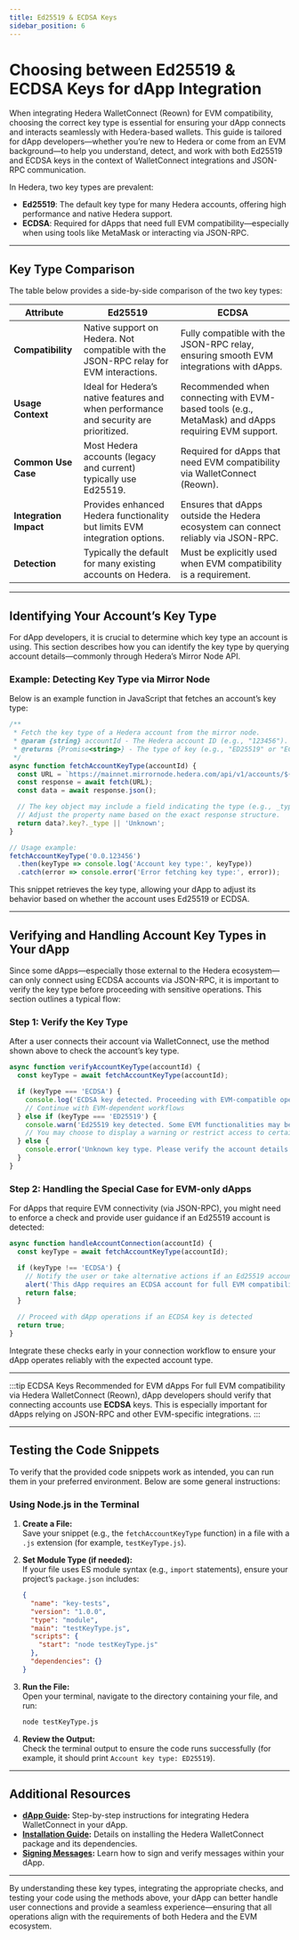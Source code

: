 ```yaml
---
title: Ed25519 & ECDSA Keys
sidebar_position: 6
---
```


# Choosing between Ed25519 & ECDSA Keys for dApp Integration

When integrating Hedera WalletConnect (Reown) for EVM compatibility, choosing the correct key type is essential for ensuring your dApp connects and interacts seamlessly with Hedera-based wallets. This guide is tailored for dApp developers—whether you’re new to Hedera or come from an EVM background—to help you understand, detect, and work with both Ed25519 and ECDSA keys in the context of WalletConnect integrations and JSON-RPC communication.

In Hedera, two key types are prevalent:

- **Ed25519**: The default key type for many Hedera accounts, offering high performance and native Hedera support.
- **ECDSA**: Required for dApps that need full EVM compatibility—especially when using tools like MetaMask or interacting via JSON-RPC.

---

## Key Type Comparison

The table below provides a side-by-side comparison of the two key types:

| **Attribute**        | **Ed25519**                                                                                  | **ECDSA**                                                                                        |
|----------------------|----------------------------------------------------------------------------------------------|--------------------------------------------------------------------------------------------------|
| **Compatibility**    | Native support on Hedera. Not compatible with the JSON-RPC relay for EVM interactions.        | Fully compatible with the JSON-RPC relay, ensuring smooth EVM integrations with dApps.           |
| **Usage Context**    | Ideal for Hedera’s native features and when performance and security are prioritized.          | Recommended when connecting with EVM-based tools (e.g., MetaMask) and dApps requiring EVM support. |
| **Common Use Case**  | Most Hedera accounts (legacy and current) typically use Ed25519.                               | Required for dApps that need EVM compatibility via WalletConnect (Reown).                         |
| **Integration Impact** | Provides enhanced Hedera functionality but limits EVM integration options.                  | Ensures that dApps outside the Hedera ecosystem can connect reliably via JSON-RPC.                 |
| **Detection**        | Typically the default for many existing accounts on Hedera.                                  | Must be explicitly used when EVM compatibility is a requirement.                                 |

---

## Identifying Your Account’s Key Type

For dApp developers, it is crucial to determine which key type an account is using. This section describes how you can identify the key type by querying account details—commonly through Hedera’s Mirror Node API.

### Example: Detecting Key Type via Mirror Node

Below is an example function in JavaScript that fetches an account’s key type:

```javascript
/**
 * Fetch the key type of a Hedera account from the mirror node.
 * @param {string} accountId - The Hedera account ID (e.g., "123456").
 * @returns {Promise<string>} - The type of key (e.g., "ED25519" or "ECDSA") or 'Unknown'.
 */
async function fetchAccountKeyType(accountId) {
  const URL = `https://mainnet.mirrornode.hedera.com/api/v1/accounts/${accountId}`;
  const response = await fetch(URL);
  const data = await response.json();

  // The key object may include a field indicating the type (e.g., _type or similar).
  // Adjust the property name based on the exact response structure.
  return data?.key?._type || 'Unknown';
}

// Usage example:
fetchAccountKeyType('0.0.123456')
  .then(keyType => console.log('Account key type:', keyType))
  .catch(error => console.error('Error fetching key type:', error));
```

This snippet retrieves the key type, allowing your dApp to adjust its behavior based on whether the account uses Ed25519 or ECDSA.

---

## Verifying and Handling Account Key Types in Your dApp

Since some dApps—especially those external to the Hedera ecosystem—can only connect using ECDSA accounts via JSON-RPC, it is important to verify the key type before proceeding with sensitive operations. This section outlines a typical flow:

### Step 1: Verify the Key Type

After a user connects their account via WalletConnect, use the method shown above to check the account’s key type.

```javascript
async function verifyAccountKeyType(accountId) {
  const keyType = await fetchAccountKeyType(accountId);

  if (keyType === 'ECDSA') {
    console.log('ECDSA key detected. Proceeding with EVM-compatible operations.');
    // Continue with EVM-dependent workflows
  } else if (keyType === 'ED25519') {
    console.warn('Ed25519 key detected. Some EVM functionalities may be limited.');
    // You may choose to display a warning or restrict access to certain features
  } else {
    console.error('Unknown key type. Please verify the account details.');
  }
}
```

### Step 2: Handling the Special Case for EVM-only dApps

For dApps that require EVM connectivity (via JSON-RPC), you might need to enforce a check and provide user guidance if an Ed25519 account is detected:

```javascript
async function handleAccountConnection(accountId) {
  const keyType = await fetchAccountKeyType(accountId);

  if (keyType !== 'ECDSA') {
    // Notify the user or take alternative actions if an Ed25519 account is connected
    alert('This dApp requires an ECDSA account for full EVM compatibility. Please connect an account with ECDSA keys.');
    return false;
  }

  // Proceed with dApp operations if an ECDSA key is detected
  return true;
}
```

Integrate these checks early in your connection workflow to ensure your dApp operates reliably with the expected account type.

---

:::tip ECDSA Keys Recommended for EVM dApps
For full EVM compatibility via Hedera WalletConnect (Reown), dApp developers should verify that connecting accounts use **ECDSA** keys. This is especially important for dApps relying on JSON-RPC and other EVM-specific integrations.
:::

---

## Testing the Code Snippets

To verify that the provided code snippets work as intended, you can run them in your preferred environment. Below are some general instructions:

### Using Node.js in the Terminal

1. **Create a File:**  
   Save your snippet (e.g., the `fetchAccountKeyType` function) in a file with a `.js` extension (for example, `testKeyType.js`).

2. **Set Module Type (if needed):**  
   If your file uses ES module syntax (e.g., `import` statements), ensure your project’s `package.json` includes:
   ```json
   {
     "name": "key-tests",
     "version": "1.0.0",
     "type": "module",
     "main": "testKeyType.js",
     "scripts": {
       "start": "node testKeyType.js"
     },
     "dependencies": {}
   }
   ```

3. **Run the File:**  
   Open your terminal, navigate to the directory containing your file, and run:
   ```bash
   node testKeyType.js
   ```
4. **Review the Output:**  
   Check the terminal output to ensure the code runs successfully (for example, it should print `Account key type: ED25519`).

---

## Additional Resources

- **[dApp Guide](dapp-guide):** Step-by-step instructions for integrating Hedera WalletConnect in your dApp.
- **[Installation Guide](installation):** Details on installing the Hedera WalletConnect package and its dependencies.
- **[Signing Messages](signing-messages):** Learn how to sign and verify messages within your dApp.

---

By understanding these key types, integrating the appropriate checks, and testing your code using the methods above, your dApp can better handle user connections and provide a seamless experience—ensuring that all operations align with the requirements of both Hedera and the EVM ecosystem.